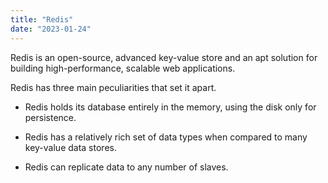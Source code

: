 ```yaml
---
title: "Redis"
date: "2023-01-24"
---
```


Redis is an open-source, advanced key-value store and an apt solution for building high-performance, scalable web applications.

Redis has three main peculiarities that set it apart.

- Redis holds its database entirely in the memory, using the disk only for persistence.

- Redis has a relatively rich set of data types when compared to many key-value data stores.

- Redis can replicate data to any number of slaves.

